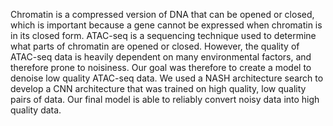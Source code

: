 Chromatin is a compressed version of DNA that can be opened or closed, which is important because a gene cannot be expressed when chromatin is in its closed form. ATAC-seq is a sequencing technique used to determine what parts of chromatin are opened or closed. However, the quality of ATAC-seq data is heavily dependent on many environmental factors, and therefore prone to noisiness. Our goal was therefore to create a model to denoise low quality ATAC-seq data. We used a NASH architecture search to develop a CNN architecture that was trained on high quality, low quality pairs of data. Our final model is able to reliably convert noisy data into high quality data.